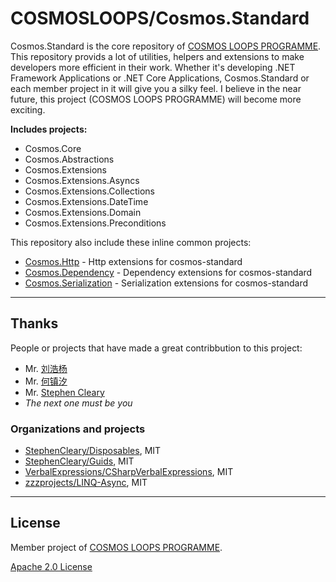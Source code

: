 # COSMOSLOOPS/Cosmos.Standard

Cosmos.Standard is the core repository of [COSMOS LOOPS PROGRAMME](https://github.com/cosmos-loops). This repository provids a lot of utilities, helpers and extensions to make developers more efficient in their work. Whether it's developing .NET Framework Applications or .NET Core Applications, Cosmos.Standard or each member project in it will give you a silky feel. I believe in the near future, this project (COSMOS LOOPS PROGRAMME) will become more exciting.

**Includes projects:**

- Cosmos.Core
- Cosmos.Abstractions
- Cosmos.Extensions
- Cosmos.Extensions.Asyncs
- Cosmos.Extensions.Collections
- Cosmos.Extensions.DateTime
- Cosmos.Extensions.Domain
- Cosmos.Extensions.Preconditions

This repository also include these inline common projects:

- [Cosmos.Http](extra/http) - Http extensions for cosmos-standard
- [Cosmos.Dependency](extra/ioc) - Dependency extensions for cosmos-standard
- [Cosmos.Serialization](extra/serialization) - Serialization extensions for cosmos-standard

---

## Thanks

People or projects that have made a great contribbution to this project:

- Mr. [刘浩杨](https://github.com/liuhaoyang)
- Mr. [何镇汐](https://github.com/UtilCore)
- Mr. [Stephen Cleary](https://github.com/StephenCleary)
- _The next one must be you_

### Organizations and projects

- [StephenCleary/Disposables](https://github.com/StephenCleary/Disposables), MIT
- [StephenCleary/Guids](https://github.com/StephenCleary/Guids), MIT
- [VerbalExpressions/CSharpVerbalExpressions](https://github.com/VerbalExpressions/CSharpVerbalExpressions), MIT
- [zzzprojects/LINQ-Async](https://github.com/zzzprojects/LINQ-Async), MIT

---

## License

Member project of [COSMOS LOOPS PROGRAMME](https://github.com/cosmos-loops).

[Apache 2.0 License](/LICENSE)
